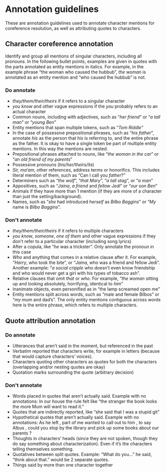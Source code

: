 # Annotation guidelines
These are annotation guidelines used to annotate character mentions for coreference resolution, as well as attributing quotes to characters.

## Character coreference annotation
Identify and group all mentions of singular characters, including all pronouns. 
In the following bullet points, examples are given in quotes with the parts annotated as entity mentions in italics. For example, in the example phrase “the woman who caused the hubbub”, *the woman* is annotated as an entity mention and “who caused the hubbub” is not.

### **Do** annotate
* *they/them/their/theirs* if it refers to a singular character
* *you know* and other vague expressions if the *you* probably refers to an actual character
* Common nouns, including with adjectives, such as “*her friend*” or “*a tall man*” or “*young Ben*”
* Entity mentions that span multiple tokens, such as “*Tom Riddle*”
* In the case of possessive prepositional phrases, such as “*his father*”, annotate *his* as the person that *his* is referring to, and the entire phrase as the father.
It is okay to have a single token be part of multiple entity mentions. In this way the mentions are nested.
* Prepositional phrases attached to nouns, like “*the woman in the car*” or “*an old friend of my parents*”
* Possessive pronouns (*his/her/theirs/its*)
* *Sir, ma’am*, other references, address terms or honorifics. This includes literal mention of them, such as “Can I call you *father*?”
* Determiners such as “*the wolf*”, “*that Mary*”, “*a tall stag*”, or “*a man*”
* Appositives, such as “*Jaina*, *a friend* and *fellow Jedi*” or “*our son Ben*”
* Animals if they have more than 1 mention (if they are more of a character than just the setting/background).
* Names, such as “*she* had introduced *herself* as *Bilbo Baggins*” or “*My* name is *Bilbo Baggins*”.

### **Don't** annotate
* *they/them/their/theirs* if it refers to multiple characters
* *you know*, *someone*, *one of them* and other vague expressions if they don't refer to a particular character (including song lyrics)
* After a copula, like “*he* was a trickster”. Only annotate the pronoun in this case
* *Who* and anything that comes in a relative clause after it. For example, “*Harry*, who took the bite”, or “*Jaina*, who was a friend and fellow Jedi”. Another example:  “*a social cripple* who doesn’t even know friendship and who would never get a girl with his types of tobacco ash”.
* Relative clauses that omit *that* or *who*. For example, “*the woman* sitting up and looking absolutely, horrifying, identical to *him*”
* Inanimate objects, even personified as in “the lamp screamed open me”
* Entity mentions split across words, such as “male and female Bilbos” or “*my* mum and dad’s”. The only entity mentions contiguous across words here is the entire phrase, which refers to multiple characters.

## Quote attribution annotation

### **Do** annotate
* Utterances that aren’t said in the moment, but referenced in the past
* Verbatim reported that characters write, for example in letters (because that would capture characters’ voices).
* Characters quoting other characters as quotes for both the characters (overlapping and/or nesting quotes are okay)
* Quotation marks surrounding the quote (arbitrary decision)

### **Don't** annotate
* Words placed in quotes that aren’t actually said. Example with no annotations: In our house the rule felt like “the stranger the book looks the more Mum will want to read it.”
* Quotes that are indirectly reported, like “she said that I was a stupid git”
* Hypothetical quotes that aren’t actually said. Example with no annotations: As he left , part of me wanted to call out to him , to say Albus , could you stop by the library and pick up some books about our parents ?
* Thoughts in characters’ heads (since they are not spoken, though they do say something about characterization). Even if it’s the characters telling themselves something.
* Quotatives between split quotes. Example: “What do you…” he said, “think about that.” would be 2 separate quotes.
* Things said by more than one character together

